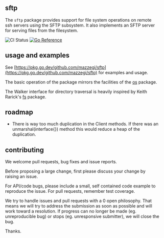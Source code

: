 sftp
----

The `sftp` package provides support for file system operations on remote ssh
servers using the SFTP subsystem. It also implements an SFTP server for serving
files from the filesystem.

![CI Status](https://github.com/mazzegi/sftp/workflows/CI/badge.svg?branch=master&event=push) [![Go Reference](https://pkg.go.dev/badge/github.com/mazzegi/sftp.svg)](https://pkg.go.dev/github.com/mazzegi/sftp)

usage and examples
------------------

See [https://pkg.go.dev/github.com/mazzegi/sftp](https://pkg.go.dev/github.com/mazzegi/sftp) for
examples and usage.

The basic operation of the package mirrors the facilities of the
[os](http://golang.org/pkg/os) package.

The Walker interface for directory traversal is heavily inspired by Keith
Rarick's [fs](https://pkg.go.dev/github.com/kr/fs) package.

roadmap
-------

* There is way too much duplication in the Client methods. If there was an
  unmarshal(interface{}) method this would reduce a heap of the duplication.

contributing
------------

We welcome pull requests, bug fixes and issue reports.

Before proposing a large change, first please discuss your change by raising an
issue.

For API/code bugs, please include a small, self contained code example to
reproduce the issue. For pull requests, remember test coverage.

We try to handle issues and pull requests with a 0 open philosophy. That means
we will try to address the submission as soon as possible and will work toward
a resolution. If progress can no longer be made (eg. unreproducible bug) or
stops (eg. unresponsive submitter), we will close the bug.

Thanks.
